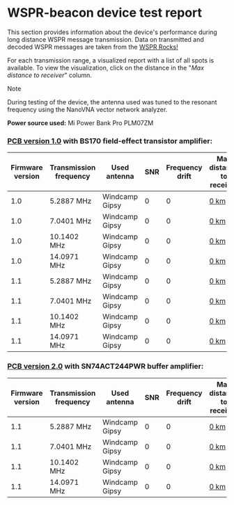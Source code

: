 # WSPR-beacon device test report

This section provides information about the device's performance during long distance WSPR message transmission. Data on transmitted and decoded WSPR messages are taken from the [WSPR Rocks!](http://wspr.rocks/)

For each transmission range, a visualized report with a list of all spots is available. To view the visualization, click on the distance in the "_Max distance to receiver_" column.

> [!NOTE]
>During testing of the device, the antenna used was tuned to the resonant frequency using the NanoVNA vector network analyzer.

**Power source used:** Mi Power Bank Pro PLM07ZM

### [PCB version 1.0](https://github.com/IgrikXD/WSPR-beacon/releases/tag/wspr-beacon-1.0) with BS170 field-effect transistor amplifier:

| Firmware version | Transmission frequency | Used antenna   | SNR | Frequency drift | Max distance to receiver                         |
|------------------|------------------------|----------------|-----|-----------------|--------------------------------------------------|
| 1.0              | 5.2887 MHz             | Windcamp Gipsy | 0   | 0               | [0 km](                                        ) |
| 1.0              | 7.0401 MHz             | Windcamp Gipsy | 0   | 0               | [0 km](                                        ) |
| 1.0              | 10.1402 MHz            | Windcamp Gipsy | 0   | 0               | [0 km](                                        ) |
| 1.0              | 14.0971 MHz            | Windcamp Gipsy | 0   | 0               | [0 km](                                        ) |
| 1.1              | 5.2887 MHz             | Windcamp Gipsy | 0   | 0               | [0 km](                                        ) |
| 1.1              | 7.0401 MHz             | Windcamp Gipsy | 0   | 0               | [0 km](                                        ) |
| 1.1              | 10.1402 MHz            | Windcamp Gipsy | 0   | 0               | [0 km](                                        ) |
| 1.1              | 14.0971 MHz            | Windcamp Gipsy | 0   | 0               | [0 km](                                        ) |

### [PCB version 2.0](https://github.com/IgrikXD/WSPR-beacon/releases/tag/wspr-beacon-pcb-2.0) with SN74ACT244PWR buffer amplifier:

| Firmware version | Transmission frequency | Used antenna   | SNR | Frequency drift | Max distance to receiver                         |
|------------------|------------------------|----------------|-----|-----------------|--------------------------------------------------|
| 1.1              | 5.2887 MHz             | Windcamp Gipsy | 0   | 0               | [0 km](                                        ) |
| 1.1              | 7.0401 MHz             | Windcamp Gipsy | 0   | 0               | [0 km](                                        ) |
| 1.1              | 10.1402 MHz            | Windcamp Gipsy | 0   | 0               | [0 km](                                        ) |
| 1.1              | 14.0971 MHz            | Windcamp Gipsy | 0   | 0               | [0 km](                                        ) |
